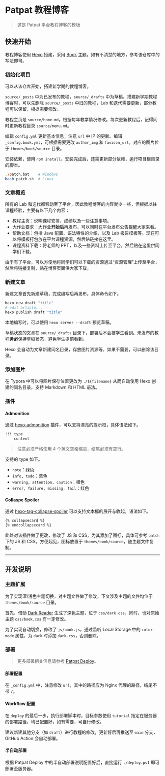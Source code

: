 # Patpat 教程博客

> 这是 Patpat 平台教程博客的模板

## 快速开始

教程博客使用 [Hexo](https://hexo.io/) 搭建，采用 [Book](https://github.com/kaiiiz/hexo-theme-book) 主题。如有不清楚的地方，参考该仓库中的写法即可。

### 初始化项目

可以从该仓库开始，搭建新学期的教程博客。

`source/_posts` 中为已发布的教程，`source/_drafts` 中为草稿。搭建新学期教程博客时，可以先删除 `source/_posts` 中旧的教程，Lab 和迭代需要更新，部分教程可以保留，根据需要修改。

教程主页是 `source/home.md`，根据每年教学情况修改。每次更新教程后，记得同时更新教程目录 `source/menu.md`。

编辑 `config.yml` 更新基本信息，注意 `url` 中 IP 的更新。编辑 `_config.book.yml`，可根据需要更改 `author_img` 和 `favicon_url`，对应的图片位于 `themes/book/source` 目录。

安装依赖，使用 `npm install`。安装完成后，还需更新部分依赖，运行项目根目录的脚本。

```bash
.\patch.bat    # Windows
bash patch.sh  # Linux
```

### 文章概览

所有的 Lab 和迭代都移动至了平台，因此教程博客的内容就少一些，但根据以往课程经验，主要有以下几个内容：

- 教程主页：说明课程安排、成绩以及一些注意事项。
- 大作业要求：大作业**开始后**再发布，可以同时在平台发布公告提醒大家来看。
- 帮助文档：包括 Java 配置、语法特性的介绍，以及 Lab 报告模板等。现在可以将模板打包放在平台课程资源，然后贴链接在这里。
- 课程资料下载：将老师的 PPT，以及一些资料上传至平台，然后贴在这里供同学们下载。

由于有了平台，可以方便地将同学们可以下载的资源通过“资源管理”上传至平台，然后将链接复制，贴在博客页面供大家下载。

### 新建文章

新建文章首先新建草稿，完成编写后再发布，具体命令如下。

```bash
hexo new draft "title"
# edit article...
hexo publish draft "title"
```

本地编写时，可以使用 `hexo server --draft` 预览草稿。

草稿状态的文章在 `source/_drafts` 目录下，部署后不会被学生看到。未发布的教程**务必**保持草稿状态，避免学生提前看到。

Hexo 会自动为文章新建同名目录，存放图片资源等，如果不需要，可以删除该目录。

### 添加图片

在 Typora 中可以将图片保存位置更改为 `./${filename}` 从而自动使用 Hexo 创建的同名目录。支持 Markdown 和 HTML 语法。

### 插件

#### Admonition

通过 [hexo-admonition](https://www.lixl.cn/2020/041837756.html) 插件，可以支持漂亮的提示框，具体语法如下。

```md
!!! type
    content

```

> 注意必须严格使用 4 个英文空格缩进，结尾必须有空行。

支持的 type 如下。

- `note`：绿色
- `info, todo`：蓝色
- `warning, attention, caution`：橙色
- `error, failure, missing, fail`：红色

#### Collaspe Spoiler

通过 [hexo-tag-collapse-spoiler](https://github.com/ggehuliang/hexo-tag-collapse-spoiler) 可以支持文本框的展开与收起，语法如下。

```md
{% collapsecard %}
{% endcollapsecard %}
```

此处对该插件做了更改，修改了 JS 和 CSS，为其添加了图标，具体可参考 `patch` 下的 JS 和 CSS。方便起见，图标放置于 `themes/book/source`，随主题文件复制。

---

## 开发说明

### 主题扩展

为了实现深/浅色主题切换，对主题文件做了修改，下文涉及主题的文件均位于 `themes/book/source` 目录。

首先，借助 [Dark Reader](https://darkreader.org/) 生成了深色主题，位于 `css/dark.css`，同时，也对原始主题 `css/book.css` 有一定修改。

为了实现自动切换，修改了 `js/book.js`，通过监听 Local Storage 中的 `color-mode` 属性，为 `dark` 时添加 `dark.css`，否则删除。

### 部署

> 更多部署相关信息请参考 [Patpat Deploy](https://github.com/JavaEE-PatPatOnline/PatpatDeploy)。

#### 部署配置

在 `_config.yml` 中，注意修改 `url`，其中的路径应为 Nginx 代理的路径，结尾不带 `/`。

#### Workflow 配置

在 `deploy` 的最后一步，执行部署脚本时，目标参数使用 `tutorial` 指定在服务器的部署路径，均已配置好，如有需要，可自行修改。

建议新建其他分支（如 `draft`）进行教程的修改，更新好后再推送至 `main` 分支，GitHub Action 会自动部署。

#### 半自动部署

根据 Patpat Deploy 中的半自动部署说明配置好后，直接运行 `./deploy.ps1` 即可部署至服务器。

